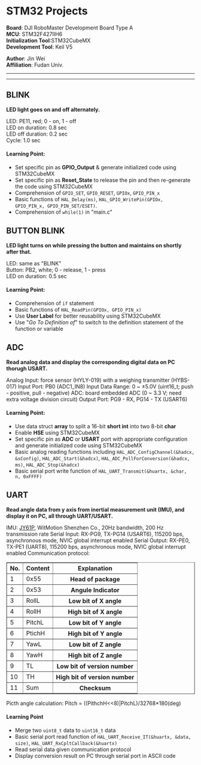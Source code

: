 # STM32 Projects 

**Board**: DJI RoboMaster Development Board Type A\
**MCU**: STM32F427IIH6\
**Initialization Tool**:STM32CubeMX\
**Development Tool**: Keil V5

**Author**: Jin Wei\
**Affiliation**: Fudan Univ.

- - -
- - -

## BLINK
**LED light goes on and off alternately.**

LED: PE11, red; 0 - on, 1 - off\
LED on duration: 0.8 sec\
LED off duration: 0.2 sec\
Cycle: 1.0 sec

#### Learning Point:
- Set specific pin as **GPIO_Output** & generate initialized code using STM32CubeMX
- Set specific pin as **Reset_State** to release the pin and then re-generate the code using STM32CubeMX
- Comprehension of ``GPIO_SET``, ``GPIO_RESET``, ``GPIOx``, ``GPIO_PIN_x``
- Basic functions of ``HAL_Delay(ms)``, ``HAL_GPIO_WritePin(GPIOx, GPIO_PIN_x, GPIO_PIN_SET/ESET)``.
- Comprehension of ``while(1)`` in "main.c"

## BUTTON BLINK
**LED light turns on while pressing the button and maintains on shortly after that.**

LED: same as "BLINK"\
Button: PB2, white; 0 - release, 1 - press\
LED on duration: 0.5 sec

#### Learning Point:
- Comprehension of ``if`` statement
- Basic functions of ``HAL_ReadPin(GPIOx, GPIO_PIN_x)``
- Use **User Label** for better reusability using STM32CubeMX
- Use "*Go To Definition of*" to switch to the definition statement of the function or variable

## ADC
**Read analog data and display the corresponding digital data on PC thorugh USART.**

Analog Input: force sensor (HYLY-019) with a weighing transmitter (HYBS-017)
Input Port: PB0 (ADC1_IN8)
Input Data Range: 0 ~ ±5.0V (uint16_t; push - positive, pull - negative)
ADC: board embedded ADC (0 ~ 3.3 V; need extra voltage division circuit)
Output Port: PG9 - RX, PG14 - TX (USART6)

#### Learning Point:
- Use data struct **array** to split a 16-bit **short int** into two 8-bit **char**
- Enable **HSE** using STM32CubeMX
- Set specific pin as **ADC** or **USART** port with appropriate configuration and generate initialized code using STM32CubeMX
- Basic analog reading functions including ``HAL_ADC_ConfigChannel(&hadcx, &sConfig)``, ``HAL_ADC_Start(&hadcx)``, ``HAL_ADC_PollForConversion(&hadcx, ms)``, ``HAL_ADC_Stop(&hadcx)``
- Basic serial port write function of ``HAL_UART_Transmit(&huartx, &char, n, 0xFFFF)``

## UART
**Read angle data from y axis from inertial measurement unit (IMU), and display it on PC, all through UART/USART.**

IMU: [JY61P](http://www.wit-motion.cn/liuzhoumokuai/57.html), WitMotion Shenzhen Co., 20Hz bandwidth, 200 Hz transmission rate
Serial Input: RX-PG9, TX-PG14 (USART6), 115200 bps, asynchronous mode, NVIC global interrupt enabled
Serial Output: RX-PE0, TX-PE1 (UART8), 115200 bps, asynchronous mode, NVIC global interrupt enabled
Communication protocol: 

<table id="tfhover" class="tftable" border="1">
<tr><th>No.</th><th>Content</th><th>Explanation</th></tr>
<tr><td>1</td><td>0x55</td><th>Head of package</th></tr>
<tr><td>2</td><td>0x53</td><th>Angule Indicator</th></tr>
<tr><td>3</td><td>RollL</td><th>Low bit of X angle</th></tr>
<tr><td>4</td><td>RollH</td><th>High bit of X angle</th></tr>
<tr><td>5</td><td>PitchL</td><th>Low bit of Y angle</th></tr>
<tr><td>6</td><td>PtichH</td><th>High bit of Y angle</th></tr>
<tr><td>7</td><td>YawL</td><th>Low bit of Z angle</th></tr>
<tr><td>8</td><td>YawH</td><th>High bit of Z angle</th></tr>
<tr><td>9</td><td>TL</td><th>Low bit of version number</th></tr>
<tr><td>10</td><td>TH</td><th>High bit of version number</th></tr>
<tr><td>11</td><td>Sum</td><th>Checksum</th></tr>
</table>

Picth angle calculation: Pitch = ((PithchH<<8)|PitchL)/32768*180(deg)

#### Learning Point
- Merge two ``uint8_t`` data to ``uint16_t`` data
- Basic serial port read function of ``HAL_UART_Receive_IT(&huartx, &data, size)``, ``HAL_UART_RxCpltCallback(&huartx)``
- Read serial data given communication protocol
- Display conversion result on PC through serial port in ASCII code